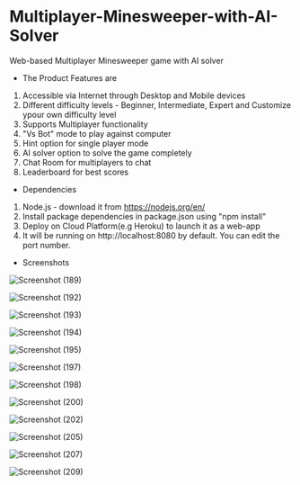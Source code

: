 # Multiplayer-Minesweeper-with-AI-Solver
Web-based Multiplayer Minesweeper game with AI solver

- The Product Features are 
1) Accessible via Internet through Desktop and Mobile devices
2) Different difficulty levels - Beginner, Intermediate, Expert and Customize ypour own difficulty level
3) Supports Multiplayer functionality
4) "Vs Bot" mode to play against computer
5) Hint option for single player mode
6) AI solver option to solve the game completely
7) Chat Room for multiplayers to chat
8) Leaderboard for best scores

- Dependencies

1) Node.js - download it from https://nodejs.org/en/
2) Install package dependencies in package.json using "npm install"
3) Deploy on Cloud Platform(e.g Heroku) to launch it as a web-app
4) It will be running on http://localhost:8080 by default. You can edit the port number.


- Screenshots

![Screenshot (189)](https://user-images.githubusercontent.com/26857753/63287862-f58e9f00-c2d8-11e9-9bdf-3e20496adf53.png)

![Screenshot (192)](https://user-images.githubusercontent.com/26857753/63287865-f6bfcc00-c2d8-11e9-905d-82219b37df59.png)

![Screenshot (193)](https://user-images.githubusercontent.com/26857753/63287869-f8898f80-c2d8-11e9-83b5-f1a7a18c4fa2.png)

![Screenshot (194)](https://user-images.githubusercontent.com/26857753/63287870-f9222600-c2d8-11e9-96ff-ff62477b9e94.png)

![Screenshot (195)](https://user-images.githubusercontent.com/26857753/63287871-f9222600-c2d8-11e9-8031-438b1ff2091b.png)

![Screenshot (197)](https://user-images.githubusercontent.com/26857753/63287872-f9babc80-c2d8-11e9-8943-adbac6d20f45.png)

![Screenshot (198)](https://user-images.githubusercontent.com/26857753/63287873-f9babc80-c2d8-11e9-865a-d929a89cf859.png)

![Screenshot (200)](https://user-images.githubusercontent.com/26857753/63287874-fa535300-c2d8-11e9-8f64-13a1d36b2c7d.png)

![Screenshot (202)](https://user-images.githubusercontent.com/26857753/63287876-faebe980-c2d8-11e9-8ea8-d353a015bccb.png)

![Screenshot (205)](https://user-images.githubusercontent.com/26857753/63287878-faebe980-c2d8-11e9-8b92-bdfc2d019de6.png)

![Screenshot (207)](https://user-images.githubusercontent.com/26857753/63287880-fb848000-c2d8-11e9-9e02-677edfa28c73.png)

![Screenshot (209)](https://user-images.githubusercontent.com/26857753/63287881-fc1d1680-c2d8-11e9-8aff-9e78c87ab359.png)











